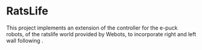 # RatsLife
 This project implements an extension of the controller for the e-puck robots, of the ratslife world provided by Webots, to incorporate right and left wall following . 
